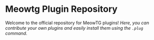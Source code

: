 # Meowtg Plugin Repository

Welcome to the official repository for MeowTG plugins!
<i>Here, you can contribute your own plugins and easily install them using the `.plug` command.</i>